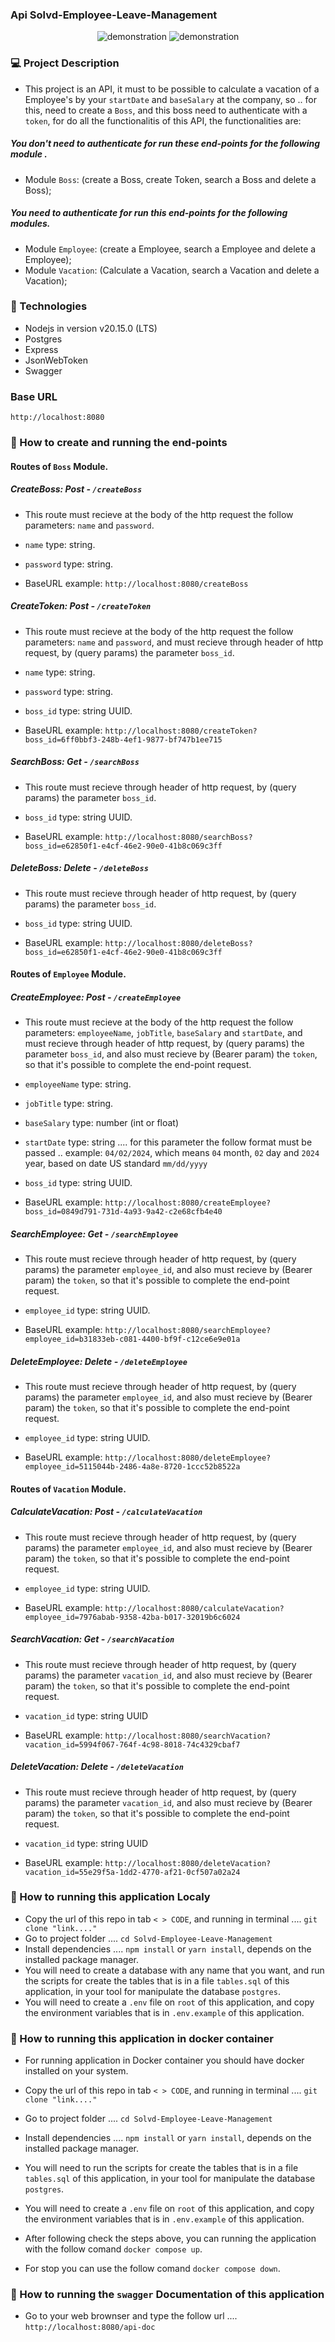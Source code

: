 ### Api Solvd-Employee-Leave-Management

<p align="center">
    <img src="screens/Documentation_1.png" alt="demonstration"/>
    <img src="screens/Documentation_2.png" alt="demonstration"/>
</p>

### 💻 Project Description

- This project is an API, it must to be possible to calculate a vacation of a Employee's by your `startDate` and `baseSalary` at the company, so .. for this, need to create a `Boss`, and this boss need to authenticate with a `token`, for do all the functionalitis of this API, the functionalities are: 

##### You don't need to authenticate for run these end-points for the following module .

- Module `Boss`: (create a Boss, create Token, search a Boss and delete a Boss);

##### You need to authenticate for run this end-points for the following modules.

- Module `Employee`: (create a Employee, search a Employee and delete a Employee);
- Module `Vacation`: (Calculate a Vacation, search a Vacation and delete a Vacation);


### 🚀 Technologies

- Nodejs in version v20.15.0 (LTS)
- Postgres 
- Express
- JsonWebToken
- Swagger

### Base URL

`http://localhost:8080`

### 🚀 How to create and running the end-points

#### Routes of `Boss` Module.

##### CreateBoss: Post - `/createBoss`

- This route must recieve at the body of the http request the follow parameters: `name` and `password`.

- `name` type: string.
- `password` type: string.

- BaseURL example: `http://localhost:8080/createBoss`

##### CreateToken: Post - `/createToken`

- This route must recieve at the body of the http request the follow parameters: `name` and `password`, and must recieve through header of http request, by (query params) the parameter `boss_id`.

- `name` type: string.
- `password` type: string.
- `boss_id` type: string UUID.

- BaseURL example: `http://localhost:8080/createToken?boss_id=6ff0bbf3-248b-4ef1-9877-bf747b1ee715`

##### SearchBoss: Get - `/searchBoss`

- This route must recieve through header of http request, by (query params) the parameter `boss_id`.

- `boss_id` type: string UUID.

- BaseURL example: `http://localhost:8080/searchBoss?boss_id=e62850f1-e4cf-46e2-90e0-41b8c069c3ff`

##### DeleteBoss: Delete - `/deleteBoss`

- This route must recieve through header of http request, by (query params) the parameter `boss_id`.

- `boss_id` type: string UUID.

- BaseURL example: `http://localhost:8080/deleteBoss?boss_id=e62850f1-e4cf-46e2-90e0-41b8c069c3ff`

#### Routes of `Employee` Module.

##### CreateEmployee: Post - `/createEmployee`

- This route must recieve at the body of the http request the follow parameters: `employeeName`, `jobTitle`, `baseSalary` and `startDate`, and must recieve through header of http request, by (query params) the parameter `boss_id`, and also must recieve by (Bearer param) the `token`, so that it's possible to complete the end-point request.

- `employeeName` type: string.
- `jobTitle` type: string.
- `baseSalary` type: number (int or float)

- `startDate` type: string .... for this parameter the follow format must be passed .. example: `04/02/2024`, which means `04` month, `02` day and `2024` year, based on date US standard `mm/dd/yyyy`

- `boss_id` type: string UUID.

- BaseURL example: `http://localhost:8080/createEmployee?boss_id=0849d791-731d-4a93-9a42-c2e68cfb4e40`

##### SearchEmployee: Get - `/searchEmployee`

- This route must recieve through header of http request, by (query params) the parameter `employee_id`, and also must recieve by (Bearer param) the `token`, so that it's possible to complete the end-point request.

- `employee_id` type: string UUID.

- BaseURL example: `http://localhost:8080/searchEmployee?employee_id=b31833eb-c081-4400-bf9f-c12ce6e9e01a`

##### DeleteEmployee: Delete - `/deleteEmployee`

- This route must recieve through header of http request, by (query params) the parameter `employee_id`, and also must recieve by (Bearer param) the `token`, so that it's possible to complete the end-point request.

- `employee_id` type: string UUID.

- BaseURL example: `http://localhost:8080/deleteEmployee?employee_id=5115044b-2486-4a8e-8720-1ccc52b8522a`

#### Routes of `Vacation` Module.

##### CalculateVacation: Post - `/calculateVacation`

- This route must recieve through header of http request, by (query params) the parameter `employee_id`, and also must recieve by (Bearer param) the `token`, so that it's possible to complete the end-point request.

- `employee_id` type: string UUID.

- BaseURL example: `http://localhost:8080/calculateVacation?employee_id=7976abab-9358-42ba-b017-32019b6c6024`

##### SearchVacation: Get - `/searchVacation`

- This route must recieve through header of http request, by (query params) the parameter `vacation_id`, and also must recieve by (Bearer param) the `token`, so that it's possible to complete the end-point request.

- `vacation_id` type: string UUID

- BaseURL example: `http://localhost:8080/searchVacation?vacation_id=5994f067-764f-4c98-8018-74c4329cbaf7`

##### DeleteVacation: Delete - `/deleteVacation`

- This route must recieve through header of http request, by (query params) the parameter `vacation_id`, and also must recieve by (Bearer param) the `token`, so that it's possible to complete the end-point request.

- `vacation_id` type: string UUID

- BaseURL example: `http://localhost:8080/deleteVacation?vacation_id=55e29f5a-1dd2-4770-af21-0cf507a02a24`

### 🚀 How to running this application Localy

- Copy the url of this repo in tab `< > CODE`, and running in terminal .... `git clone "link...."`
- Go to project folder .... `cd Solvd-Employee-Leave-Management`
- Install dependencies .... `npm install` or `yarn install`, depends on the installed package manager.
- You will need to create a database with any name that you want, and run the scripts for create the tables that is in a file `tables.sql` of this application, in your tool for manipulate the database `postgres`.
- You will need to create a `.env` file on `root` of this application, and copy the environment variables that is in `.env.example` of this application.  

### 🚀 How to running this application in docker container

- For running application in Docker container you should have docker installed on your system.

- Copy the url of this repo in tab `< > CODE`, and running in terminal .... `git clone "link...."`
- Go to project folder .... `cd Solvd-Employee-Leave-Management`
- Install dependencies .... `npm install` or `yarn install`, depends on the installed package manager.
- You will need to run the scripts for create the tables that is in a file `tables.sql` of this application, in your tool for manipulate the database `postgres`.   
- You will need to create a `.env` file on `root` of this application, and copy the environment variables that is in `.env.example` of this application. 

- After following check the steps above, you can running the application with the follow comand `docker compose up`.
- For stop you can use the follow comand `docker compose down`.

### 🚀 How to running the `swagger` Documentation of this application

- Go to your web brownser and type the follow url .... `http://localhost:8080/api-doc`